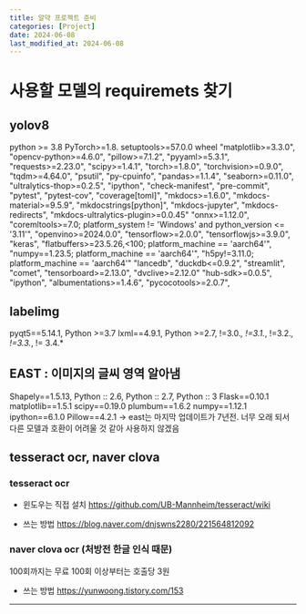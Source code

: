 ```yaml
---
title: 알약 프로젝트 준비
categories: [Project] 
date: 2024-06-08
last_modified_at: 2024-06-08
---
```


# 사용할 모델의 requiremets 찾기
## yolov8
python >= 3.8
PyTorch>=1.8.
setuptools>=57.0.0
wheel
"matplotlib>=3.3.0",
"opencv-python>=4.6.0",
"pillow>=7.1.2",
"pyyaml>=5.3.1",
"requests>=2.23.0",
"scipy>=1.4.1",
"torch>=1.8.0",
"torchvision>=0.9.0",
"tqdm>=4.64.0",
"psutil",
"py-cpuinfo",
"pandas>=1.1.4",
"seaborn>=0.11.0",
"ultralytics-thop>=0.2.5",
"ipython",
"check-manifest",
"pre-commit",
"pytest",
"pytest-cov",
"coverage[toml]",
"mkdocs>=1.6.0",
"mkdocs-material>=9.5.9",
"mkdocstrings[python]",
"mkdocs-jupyter",
"mkdocs-redirects",
"mkdocs-ultralytics-plugin>=0.0.45"
"onnx>=1.12.0",
"coremltools>=7.0; platform_system != 'Windows' and python_version <= '3.11'",
"openvino>=2024.0.0",
"tensorflow>=2.0.0",
"tensorflowjs>=3.9.0",
"keras",
"flatbuffers>=23.5.26,<100; platform_machine == 'aarch64'",
"numpy==1.23.5; platform_machine == 'aarch64'",
"h5py!=3.11.0; platform_machine == 'aarch64'"
"lancedb",
"duckdb<=0.9.2",
"streamlit",
"comet",
"tensorboard>=2.13.0",
"dvclive>=2.12.0"
"hub-sdk>=0.0.5",
"ipython",
"albumentations>=1.4.6",
"pycocotools>=2.0.7",



## labelimg
pyqt5==5.14.1,  Python >=3.7
lxml==4.9.1, Python >=2.7, !=3.0.*, !=3.1.*, !=3.2.*, !=3.3.*, != 3.4.*


## EAST : 이미지의 글씨 영역 알아냄
Shapely==1.5.13, Python :: 2.6, Python :: 2.7, Python :: 3
Flask==0.10.1
matplotlib==1.5.1
scipy==0.19.0
plumbum==1.6.2
numpy==1.12.1
ipython==6.1.0
Pillow==4.2.1
-> east는 마지막 업데이트가 7년전. 너무 오래 되서 다른 모델과 호환이 어려울 것 같아 사용하지 않겠음


## tesseract ocr, naver clova
### tesseract ocr
* 윈도우는 직접 설치
https://github.com/UB-Mannheim/tesseract/wiki

* 쓰는 방법
https://blog.naver.com/dnjswns2280/221564812092

### naver clova ocr (처방전 한글 인식 때문)
100회까지는 무료
100회 이상부터는 호출당 3원

* 쓰는 방법
https://yunwoong.tistory.com/153

























---